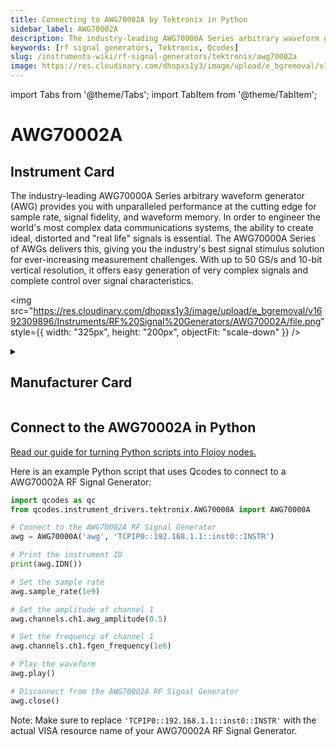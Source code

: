 ```yaml
---
title: Connecting to AWG70002A by Tektronix in Python
sidebar_label: AWG70002A
description: The industry-leading AWG70000A Series arbitrary waveform generator (AWG) provides you with unparalleled performance at the cutting edge for sample rate, signal fidelity, and waveform memory. In order to engineer the world's most complex data communications systems, the ability to create ideal, distorted and "real life" signals is essential. The AWG70000A Series of AWGs delivers this, giving you the industry's best signal stimulus solution for ever-increasing measurement challenges. With up to 50 GS/s and 10-bit vertical resolution, it offers easy generation of very complex signals and complete control over signal characteristics.
keywords: [rf signal generators, Tektronix, Qcodes]
slug: /instruments-wiki/rf-signal-generators/tektronix/awg70002a
image: https://res.cloudinary.com/dhopxs1y3/image/upload/e_bgremoval/v1692309896/Instruments/RF%20Signal%20Generators/AWG70002A/file.png
---
```


import Tabs from '@theme/Tabs';
import TabItem from '@theme/TabItem';

# AWG70002A

## Instrument Card

<div className="flex">

<div>

The industry-leading AWG70000A Series arbitrary waveform generator (AWG) provides you with unparalleled performance at the cutting edge for sample rate, signal fidelity, and waveform memory. In order to engineer the world's most complex data communications systems, the ability to create ideal, distorted and "real life" signals is essential. The AWG70000A Series of AWGs delivers this, giving you the industry's best signal stimulus solution for ever-increasing measurement challenges. With up to 50 GS/s and 10-bit vertical resolution, it offers easy generation of very complex signals and complete control over signal characteristics.

</div>

<img src="https://res.cloudinary.com/dhopxs1y3/image/upload/e_bgremoval/v1692309896/Instruments/RF%20Signal%20Generators/AWG70002A/file.png" style={{ width: "325px", height: "200px", objectFit: "scale-down" }} />

</div>

<details>
<summary><h2>Manufacturer Card</h2></summary>

<img src="https://res.cloudinary.com/dhopxs1y3/image/upload/e_bgremoval/v1692125954/Instruments/Vendor%20Logos/Tektronix.png" style={{ width: "100%", height: "170px",objectFit: "scale-down" }} />

Tektronix, Inc., historically widely known as Tek, is an American company best known for manufacturing test and measurement devices such as [oscilloscopes](https://en.wikipedia.org/wiki/Oscilloscope), [logic analyzers](https://en.wikipedia.org/wiki/Logic_analyzer), and video and mobile test protocol equipment. <a href="https://www.tek.com/en">Website</a>.

<ul>
  <li>Headquarters: USA</li>
  <li>Yearly Revenue (millions, USD): 5800.0</li>
</ul>
</details>

## Connect to the AWG70002A in Python

[Read our guide for turning Python scripts into Flojoy nodes.](https://docs.flojoy.ai/custom-nodes/creating-custom-node/)
<Tabs>
<TabItem value="Qcodes" label="Qcodes">

Here is an example Python script that uses Qcodes to connect to a AWG70002A RF Signal Generator:

```python
import qcodes as qc
from qcodes.instrument_drivers.tektronix.AWG70000A import AWG70000A

# Connect to the AWG70002A RF Signal Generator
awg = AWG70000A('awg', 'TCPIP0::192.168.1.1::inst0::INSTR')

# Print the instrument ID
print(awg.IDN())

# Set the sample rate
awg.sample_rate(1e9)

# Set the amplitude of channel 1
awg.channels.ch1.awg_amplitude(0.5)

# Set the frequency of channel 1
awg.channels.ch1.fgen_frequency(1e6)

# Play the waveform
awg.play()

# Disconnect from the AWG70002A RF Signal Generator
awg.close()
```

Note: Make sure to replace `'TCPIP0::192.168.1.1::inst0::INSTR'` with the actual VISA resource name of your AWG70002A RF Signal Generator.

</TabItem>
</Tabs>